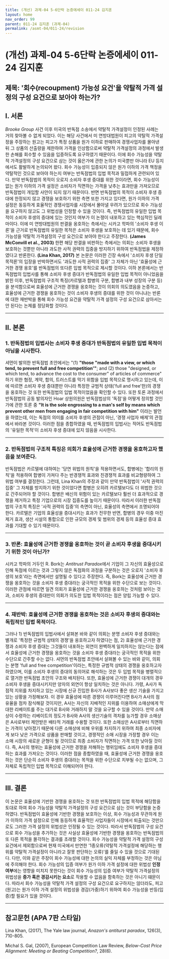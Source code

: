 ```yaml
---
title: (개선) 과제-04 5-6단락 논증에세이 011-24 김지훈
layout: home
nav_order: 99
parent: 011-24 김지훈 (과제-04)
permalink: /asmt-04/011-24/revision
---
```


# (개선) 과제-04 5-6단락 논증에세이 011-24 김지훈 

## 제목: '회수(recoupment) 가능성 요건'을 약탈적 가격 설정의 구성 요건으로 보아야 하는가? 

## I. 서론

*Brooke Group* 사건 이후 미국의 반독점 소송에서 약탈적 가격설정이 인정된 사례는 거의 찾아볼 수 없게 되었다. 이는 해당 사건에서 미 연방대법원이 피고의 약탈적 가격설정을 주장하는 원고는 피고가 특정 상품을 원가 이하로 판매하여 경쟁사업자를 몰아낸 뒤 그 상품의 산출량을 제한하여 가격을 인상함으로써 약탈적 가격설정의 과정에서 발생한 손해를 회수할 수 있음을 입증하도록 요구하였기 때문이다. 이에 회수 가능성을 약탈적 가격설정의 구성 요건으로 삼는 것이 옳은가에 관한 논의가 미국뿐만 아니라 EU 등지에서도 활발하게 논의되어 왔다. 회수 가능성이 입증되지 않은 원가 이하의 가격 책정을 약탈적인 것으로 보아야 하는지 여부는 반독점법의 입법 목적과 밀접하게 관련되어 있다. 만약 반독점법의 목적이 오로지 소비자 후생 증대를 위한 것이라면, 회수 가능성이 없는 원가 이하의 가격 설정은 소비자가 직면하는 가격을 낮추는 효과만을 가져오므로 반독점법이 개입할 사안이 되지 않기 때문이다. 반면 반독점법의 목적이 소비자 후생 증대에 한정되지 않고 경쟁을 보호하기 위한 측면 또한 가지고 있다면, 원가 이하의 가격 설정은 동등하게 효율적인 경쟁사업자를 시장에서 몰아낼 우려가 있으므로 회수 가능성을 요구하지 않고도 그 위법성을 인정할 수 있을 것이다. 즉, 반독점법의 유일한 입법 목적이 소비자 후생의 증대에 있는 것인지 여부가 이 논쟁이 내포하고 있는 핵심적인 딜레마이다. 이에 미 연방대법원의 판결을 옹호하는 측에서는 시카고 학파의 '소비자 후생 이론'을 근거로 반독점법의 유일한 목적은 소비자 후생을 보호하는 데 있기 때문에, 회수 가능성을 약탈적 가격설정의 구성 요건으로 보아야 한다고 주장한다.  **(James McConvill et al., 2003)** 한편 해당 판결을 비판하는 측에서는 의회는 소비자 후생을 보호하는 것뿐만 아니라 과도한 사적 권력의 집중을 방지하기 위하여 반독점법을 제정하였다고 반론한다. **(Lina Khan, 2017)** 본 논문은 이러한 긴장 속에서 '소비자 후생 단일 목적론'의 입장을 반박하면서도 '과도한 사적 권력의 집중' 그 자체가 아닌 '효율성에 근거한 경쟁 옹호'를 반독점법의 또다른 입법 목적으로 제시할 것이다. 이하 본론에서는 반독점법의 입법사를 통해 소비자 후생 증대가 반독점법의 유일한 입법 목적이 아니었음을 밝힌 이후, 반독점법의 구조적 특징(카르텔과 합병의 구분, 합병과 내부 성장의 구분 등)을 분석함으로써 효율성에 근거한 경쟁을 옹호하는 것이 의회의 의도였음을 논증하고, 효율성에 근거한 경쟁을 옹호하는 것이 소비자 후생의 증대를 위한 것이 아니냐는 반론에 대한 재반박을 통해 회수 가능성 요건을 약탈적 가격 설정의 구성 요건으로 삼아서는 안 된다는 논제를 정당화할 것이다.

---

## II. 본론

### 1. 반독점법의 입법사는 소비자 후생 증대가 반독점법의 유일한 입법 목적이 아님을 시사한다.

셔먼이 발의한 반독점법 초안에서는 "(1) **"those "made with a view, or which tend, to prevent full and free competition'"**; and (2) those "designed, or which tend, to advance the cost to the consumer" of articles of commerce" 하기 위한 협정, 계약, 합의, 트러스트를 막기 위함을 입법 목적으로 명시하고 있는데, 이에 따르면 소비자 후생 증대뿐만 아니라 특정한 규범적 상태('full and free'한)의 경쟁을 옹호하는 것 또한 반독점법의 입법 목적이었음을 확인할 수 있다. 또한 토론 과정에서 반독점법의 공동 발의자인 Hoar 상원의원은 반독점법상의 '독점'을 어떻게 정의할 것인가에 관한 토론 중 **"It is the sole engrossing to a man's self by means which prevent other men from engaging in fair competition with him"** 이라는 발언을 하였는데, 이는 독점의 의미를 소비자 후생의 관점이 아닌, ‘경쟁 사업자 배제’의 관점에서 바라본 것이다. 이러한 점을 종합하였을 때, 반독점법의 입법사는 적어도 반독점법의 '유일한 목적'이 소비자 후생 증대에 있지 않음을 시사한다. 

---

### 2. 반독점법의 구조적 특징은 의회가 효율성에 근거한 경쟁을 옹호하고자 했음을 보여준다. 

반독점법은 카르텔에 대하여는 '당연 위법의 원칙'을 적용하면서도, 합병에는 '합리의 원칙'을 적용하여 합병이 가져다 주는 반경쟁적 효과와 친경쟁적 효과를 비교형량하여 그 위법 여부를 결정한다. 그런데, Lina Khan의 주장과 같이 만약 반독점법이 '사적 권력의 집중' 그 자체를 방지하기 위한 것이었다면 합병은 오히려 카르텔보다도 더 위법한 것으로 간주되어야 할 것이다. 합병은 배신의 위험이 있는 카르텔보다 훨씬 더 효과적으로 경쟁을 제거하고 특정 기업으로의 시장 집중도를 높이기 때문이다. 따라서 이러한 반독점법의 구조적 특징은 '사적 권력의 집중'의 측면이 아닌, 효율성의 측면에서 조명되어야 한다. 카르텔은 기업의 효율성을 증대시키는 효과가 전무한 반면, 합병의 경우 이중 마진 제거 효과, 생산 시설의 통합으로 인한 규모의 경제 및 범위의 경제 등의 효율성 증대 효과를 기대할 수 있기 때문이다. 

---

### 3. 반론: 효율성에 근거한 경쟁을 옹호하는 것이 곧 소비자 후생을 증대시키기 위한 것이 아닌가? 

시카고 학파의 거두인 R. Bork는 *Antitrust Paradox*에서 기업이 그 자신의 효율성으로 인해 독점에 이르는 것과 그렇지 않은 독점화의 과정을 구분하는 것은 오로지 '소비자 후생의 보호'라는 측면에서만 설명될 수 있다고 주장한다. 즉, Bork는 효율성에 근거한 경쟁을 옹호하는 것을 소비자 후생 증대라는 궁극적인 목적을 위한 수단으로 보는 것이다. 이러한 관점에 따르면 일견 의회가 효율성에 근거한 경쟁을 옹호하는 것처럼 보이는 것과, 소비자 후생의 증대만이 의회가 의도한 입법 목적이라는 점은 양립 가능할 수 있다. 

---

### 4. 재반박: 효율성에 근거한 경쟁을 옹호하는 것은 소비자 후생의 증대와는 독립적인 입법 목적이다. 

그러나 1) 반독점법의 입법사에서 살펴본 바와 같이 의회는 분명 소비자 후생 증대와는 별개로 '특정한 규범적 상태의 경쟁'을 옹호하고자 하였다는 점, 2) 효율성에 근거한 경쟁과 소비자 후생 증대는 그것들이 내포하는 외연이 완벽하게 일치하지는 않는다는 점에서 효율성에 근거한 경쟁을 옹호하는 것을 소비자 후생 증대라는 궁극적인 목적을 위한 수단으로 간주할 수는 없다. 셔먼의 반독점법 초안에서 살펴볼 수 있는 바와 같이, 의회는 분명 'full and free competition'이라는, 특정한 규범적 상태의 경쟁을 옹호하고자 하였으며, 이를 소비자 후생의 증대의 동의어로 해석하는 것은 두 입법 목적을 병렬적으로 열거한 반독점법 초안의 구조와 배치된다. 또한, 효율성에 근거한 경쟁이 대개의 경우 소비자 후생을 증대시키지만 양자의 외연이 항상 일치하는 것은 아니다. 가령, A사가 독점적 지위를 차지하고 있는 시장에 신규 진입한 B사가 A사보다 좋은 생산 기술을 가지고 있는 상황을 가정해보자. 이 경우 효율성에 따른 경쟁이 이루어진다면 B사가 A사의 점유율을 점차 잠식해갈 것이지만, A사는 자신의 지배적인 지위를 이용하여 소매상에게 막대한 리베이트를 주는 대가로 B사와 거래하지 말 것을 요구할 수 있을 것이다. 만약 소매상이 수령하는 리베이트의 정도가 B사와 A사의 생산기술의 격차를 능가할 경우 소매상은 A사로부터 제안받은 배타적 거래를 수용할 것이다. 또한 소매상은 A사로부터 직면하는 가격이 낮아졌기 때문에 다른 소매상에 비해 우위를 차지하기 위하여 최종 소비자에게 보다 낮은 가격으로 상품을 판매할 것이고, 경쟁적인 소매 시장을 가정할 경우 이는 소매 시장의 새로운 균형이 될 것이므로 최종 소비자가 직면하는 가격 또한 낮아질 것이다. 즉, A사의 행위는 효율성에 근거한 경쟁을 저해하는 행위임에도 소비자 후생을 증대하는 효과를 가져오는 것이다. 이러한 점을 종합하였을 때, 효율성에 근거한 경쟁을 옹호하는 것은 단순히 소비자 후생의 증대라는 목적을 위한 수단으로 치부될 수는 없으며, 그 자체로 독립적인 입법 목적으로 이해되어야 한다. 

---

## III. 결론 

이 논문은 효율성에 기반한 경쟁을 옹호하는 것 또한 반독점법의 입법 목적에 해당함을 토대로 하여 회수 가능성을 약탈적 가격설정의 구성 요건으로 삼는 것이 부당함을 논증하였다. 반독점법이 효율성에 기반한 경쟁을 보호하는 이상, 회수 가능성과 무관하게 원가 이하의 가격 설정으로 인해 동등하게 효율적인 사업자들이 시장에서 퇴출되는 것만으로도 그러한 가격 설정의 위법성은 인정될 수 있는 것이다. 따라서 반독점법의 구성 요건으로 회수 가능성을 추가하는 것은 사실상 효율성에 기반한 경쟁을 옹호하는 반독점법의 또 다른 목적을 몰각하는 결과를 초래할 것이다. 회수 가능성을 약탈적 가격 설정의 구성 요건에서 제외함으로써 현재 미국에서 만연한 '1종오류(약탈적 가격설정에 해당하는 행위를 약탈적 가격설정이 아니라고 잘못 판단하는 오류)'를 줄일 수 있을 것으로 기대된다. 다만, 이와 같은 주장이 회수 가능성에 대한 논의의 실익 자체를 부정하는 것은 아님에 주의해야 한다. 회수 가능성의 입증 여부가 원가 이하 가격 설정에 대한 위법성 **인정 여부**에는 영향을 미치지 못한다는 것이 회수 가능성의 입증 여부가 약탈적 가격설정의 위법성을 **증가 혹은 경감시키는 요소**로 작용할 수 없음을 함축하는 것은 아니기 떄문이다. 따라서 회수 가능성을 약탈적 가격 설정의 구성 요건으로 요구하지는 않더라도, 피고(원고)는 원가 이하 가격 설정의 위법성을 경감(가중)하기 위하여 회수 가능성을 반등(입증)할 필요가 있을 것이다. 

---

## 참고문헌 (APA 7판 스타일)

Lina Khan, (2017), The Yale law journal, *Anazon's antiturst paradox*, 126(3), 710-805.

Michal S. Gal, (2007), European Competition Law Review, *Below-Cost Price Alignment: Meeting or Beating Competition?*, 28(6). 
